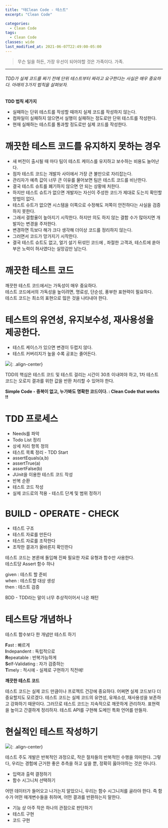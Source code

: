 ```yaml
---
title: "테Clean Code - 테스트"
excerpt: "Clean Code"

categories:
  - Clean Code
tags:
  - Clean Code 
classes: wide
last_modified_at: 2021-06-07T22:49:00-05:00
---
```


> 무슨 일을 하든, 가장 우선이 되어야할 것은 가족이다. 
> 가족.

***

###### TDD가 실제 코드를 짜기 전에 단위 테스트부터 짜라고 요구한다는 사실은 매우 중요하다. 아래의 3가지 법칙을 살펴보자.

**TDD 법칙 세가지**  

- 실패하는 단위 테스트를 작성할 때까지 실제 코드를 작성하지 않는다.
- 컴파일이 실패하지 않으면서 실행이 실패하는 정도로만 단위 테스트를 작성한다.
- 현재 실패하는 테스트를 통과할 정도로만 실제 코드를 작성한다.

# 깨끗한 테스트 코드를 유지하지 못하는 경우

- 새 버전이 출시될 때 마다 팀이 테스트 케이스를 유지하고 보수하는 비용도 늘어난다.
- 점차 테스트 코드는 개발자 사이에서 가장 큰 불만으로 자리잡는다.
- 관리자가 예측 값이 너무 큰 이유를 물어보면 팀은 테스트 코드를 비난한다.
- 결국 테스트 슈트를 폐기하지 않으면 안 되는 상황에 처한다.
- 하지만 테스트 슈트가 없으면 개발자는 자신이 주성한 코드가 제대로 도는지 확인할 방법이 없다.
- 테스트 슈트가 없으면 시스템을 이쪽으로 수정해도 저쪽이 안전하다는 사실을 검증하지 못한다.
- 그래서 결함율이 높아지기 시작한다. 하지만 의도 하지 않는 결함 수가 많아지면 개발자는 변경을 주저한다.
- 변경하면 득보다 해가 크다 생각해 더이상 코드를 정리하지 않는다.
- 그러면서 코드가 망가지기 시작한다.
- 결국 테스트 슈트도 없고, 얼기 설기 뒤섞인 코드에 , 좌절한 고객과, 테스트에 쏟아 부은 노력이 허사였다는 실망감만 남는다.

# 깨끗한 테스트 코드

깨끗한 테스트 코드에서는 가독성이 매우 중요하다.  
테스트 코드에서의 가독성을 높이려면, 명료성, 단순성, 풍부한 표현력이 필요하다.  
테스트 코드는 최소의 표현으로 많은 것을 나타내야 한다.  

# 테스트의 유연성, 유지보수성, 재사용성을 제공한다.

- 테스트 케이스가 있으면 변경이 두렵지 않다.
- 테스트 커버리지가 높을 수록 공포는 줄어든다.

![](https://keepinmindsh.github.io/lines/assets/img/TDD.png){: .align-center}

TDD의 핵심은 테스트 코드 및 테스트 걸리는 시간이 30초 이내여야 하고, 1차 테스트 코드는 오로지 결과를 위한 값을 반환 처리할 수 있어야 한다.  

**Simple Code - 중복이 없고, 누가봐도 명확한 코드이다. : Clean Code that works !!**

# TDD 프로세스

- Needs를 파악
- Todo List 정리
- 상세 처리 항목 정의
- 테스트 목록 정리 - TDD Start
- assertEquals(a,b)
- assertTrue(a)
- assertFalse(b)
- JUnit을 이용한 테스트 코드 작성
- 반복 순환
- 테스트 코드 작성
- 실제 코드로의 적용 - 테스트 단계 및 범위 정하기

# BUILD - OPERATE - CHECK

- 테스트 구조
- 테스트 자료를 만든다
- 테스트 자료를 조작한다
- 조작한 결과가 올바른지 확인한다


테스트 코드는 본론에 돌입해 진짜 필요한 자료 유형과 함수만 사용한다.  
테스트당 Assert 함수 하나  

given : 테스트 할 준비  
when : 테스트할 대상 생성  
then : 테스트 검증  


BDD - TDD라는 말이 너무 추상적이어서 나온 패턴  

# 테스트당 개념하나

테스트 함수보다 한 개념만 테스트 하기

**F**ast : 빠르게  
**I**ndepandent : 독립적으로  
**R**epeatable : 반복가능하게  
**S**elf-Validating : 자가 검증하는  
**T**imely : 적시에 - 실제로 구현하기 직전에!  

**깨끗한 테스트 코드**  

테스트 코드는 실제 코드 만큼이나 프로젝트 건강에 중요하다. 어쩌면 실제 코드보다 더 중요할지도 모르겠다. 테스트 코드는 실제 코드의 유연성, 유재소성, 재사용성을 보존하고 강화하기 때문이다. 그러므로 테스트 코드는 지속적으로 깨끗하게 관리하자. 표현력을 높이고 간결하게 정리하자. 테스트 API를 구현해 도메인 특화 언어를 만들자.

# 현실적인 테스트 작성하기

![](https://keepinmindsh.github.io/lines/assets/img/TDD_martinfowler.png){: .align-center}

테스트 주도 개발은 반복적인 과정으로, 작은 절차들의 반복적인 수행을 의미한다. 그렇다, 우리는 경험에 근거한 좋은 추측을 하고 싶을 뿐, 정확히 옳아야하는 것은 아니다.
- 입력과 출력 결정하기
- 함수 시그니처 선택하기  

어떤 데이터가 들어오고 나가는지 알았으니, 우리는 함수 시그니처를 골라야 한다. 즉 함수가 어떤 매개변수들을 취하며, 어떤 결과를 반환하는지 말한다.

- 기능 상 아주 작은 하나의 관점으로 판단하기
- 테스트 구현
- 코드 구현
